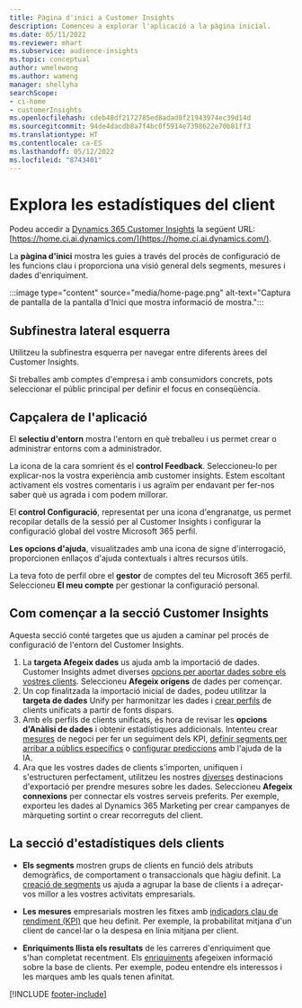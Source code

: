 ```yaml
---
title: Pàgina d'inici a Customer Insights
description: Comenceu a explorar l'aplicació a la pàgina inicial.
ms.date: 05/11/2022
ms.reviewer: mhart
ms.subservice: audience-insights
ms.topic: conceptual
author: wmelewong
ms.author: wameng
manager: shellyha
searchScope:
- ci-home
- customerInsights
ms.openlocfilehash: cdeb48df2172785ed8adad0f21943974ec39d14d
ms.sourcegitcommit: 94de4dacdb8a7f4bc0f5914e7398622e70b81ff3
ms.translationtype: HT
ms.contentlocale: ca-ES
ms.lasthandoff: 05/12/2022
ms.locfileid: "8743401"
---
```

# <a name="explore-customer-insights"></a>Explora les estadístiques del client

Podeu accedir a [Dynamics 365 Customer Insights](https://home.ci.ai.dynamics.com/) la següent URL: [https://home.ci.ai.dynamics.com/](https://home.ci.ai.dynamics.com/).

La **pàgina d'inici** mostra les guies a través del procés de configuració de les funcions clau i proporciona una visió general dels segments, mesures i dades d'enriquiment.

:::image type="content" source="media/home-page.png" alt-text="Captura de pantalla de la pantalla d'Inici que mostra informació de mostra.":::

## <a name="left-side-pane"></a>Subfinestra lateral esquerra

Utilitzeu la subfinestra esquerra per navegar entre diferents àrees del Customer Insights. 

Si treballes amb comptes d'empresa i amb consumidors concrets, pots seleccionar el públic principal per definir el focus en conseqüència. 

## <a name="application-header"></a>Capçalera de l'aplicació

El **selectiu d'entorn** mostra l'entorn en què treballeu i us permet crear o administrar entorns com a administrador.

La icona de la cara somrient és el **control Feedback**. Seleccioneu-lo per explicar-nos la vostra experiència amb customer insights. Estem escoltant activament els vostres comentaris i us agraïm per endavant per fer-nos saber què us agrada i com podem millorar.

El **control Configuració**, representat per una icona d'engranatge, us permet recopilar detalls de la sessió per al Customer Insights i configurar la configuració global del vostre Microsoft 365 perfil. 

**Les opcions d'ajuda**, visualitzades amb una icona de signe d'interrogació, proporcionen enllaços d'ajuda contextuals i altres recursos útils.

La teva foto de perfil obre el **gestor** de comptes del teu Microsoft 365 perfil. Seleccioneu **El meu compte** per gestionar la configuració personal.

## <a name="getting-started-with-customer-insights-section"></a>Com començar a la secció Customer Insights

Aquesta secció conté targetes que us ajuden a caminar pel procés de configuració de l'entorn del Customer Insights. 

1. La **targeta Afegeix dades** us ajuda amb la importació de dades. Customer Insights admet diverses [opcions per aportar dades sobre els vostres clients](data-sources.md). Seleccioneu **Afegeix orígens** de dades per començar.
1. Un cop finalitzada la importació inicial de dades, podeu utilitzar la **targeta de dades** Unify per harmonitzar les dades i [crear perfils](data-unification.md) de clients unificats a partir de fonts dispars. 
1. Amb els perfils de clients unificats, és hora de revisar les **opcions d'Anàlisi de dades** i obtenir estadístiques addicionals. Intenteu crear [mesures](measures.md) de negoci per fer un seguiment dels KPI, [definir segments per arribar a públics específics](segments.md) o [configurar prediccions](predictions-overview.md) amb l'ajuda de la IA.
1. Ara que les vostres dades de clients s'importen, unifiquen i s'estructuren perfectament, utilitzeu les nostres [diverses](export-destinations.md) destinacions d'exportació per prendre mesures sobre les dades. Seleccioneu **Afegeix connexions** per connectar els vostres serveis preferits. Per exemple, exporteu les dades al Dynamics 365 Marketing per crear campanyes de màrqueting sortint o crear recorreguts del client. 

## <a name="your-customer-insights-section"></a>La secció d'estadístiques dels clients

- **Els segments** mostren grups de clients en funció dels atributs demogràfics, de comportament o transaccionals que hàgiu definit. La [creació de segments](segments.md) us ajuda a agrupar la base de clients i a adreçar-vos millor a les vostres activitats empresarials.

- **Les mesures** empresarials mostren les fitxes amb [indicadors clau de rendiment (KPI)](measures.md) que heu definit. Per exemple, la probabilitat mitjana d'un client de cancel·lar o la despesa en línia mitjana per client.

- **Enriquiments llista els resultats** de les carreres d'enriquiment que s'han completat recentment. Els [enriquiments](enrichment-hub.md) afegeixen informació sobre la base de clients. Per exemple, podeu entendre els interessos i les marques amb les quals tenen afinitat.


[!INCLUDE [footer-include](includes/footer-banner.md)]
